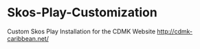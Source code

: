 # Skos-Play-Customization
Custom Skos Play Installation for the CDMK Website http://cdmk-caribbean.net/
